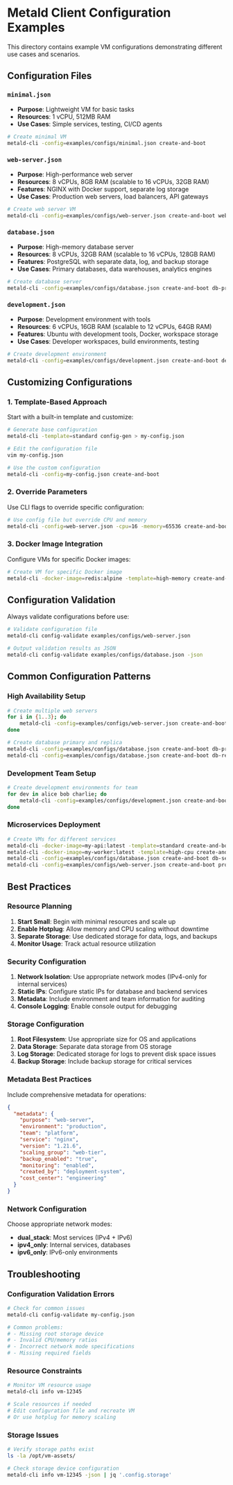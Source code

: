 # Metald Client Configuration Examples

This directory contains example VM configurations demonstrating different use cases and scenarios.

## Configuration Files

### `minimal.json`
- **Purpose**: Lightweight VM for basic tasks
- **Resources**: 1 vCPU, 512MB RAM
- **Use Cases**: Simple services, testing, CI/CD agents

```bash
# Create minimal VM
metald-cli -config=examples/configs/minimal.json create-and-boot
```

### `web-server.json`
- **Purpose**: High-performance web server
- **Resources**: 8 vCPUs, 8GB RAM (scalable to 16 vCPUs, 32GB RAM)
- **Features**: NGINX with Docker support, separate log storage
- **Use Cases**: Production web servers, load balancers, API gateways

```bash
# Create web server VM
metald-cli -config=examples/configs/web-server.json create-and-boot web-01
```

### `database.json`
- **Purpose**: High-memory database server
- **Resources**: 8 vCPUs, 32GB RAM (scalable to 16 vCPUs, 128GB RAM)
- **Features**: PostgreSQL with separate data, log, and backup storage
- **Use Cases**: Primary databases, data warehouses, analytics engines

```bash
# Create database server
metald-cli -config=examples/configs/database.json create-and-boot db-primary
```

### `development.json`
- **Purpose**: Development environment with tools
- **Resources**: 6 vCPUs, 16GB RAM (scalable to 12 vCPUs, 64GB RAM)
- **Features**: Ubuntu with development tools, Docker, workspace storage
- **Use Cases**: Developer workspaces, build environments, testing

```bash
# Create development environment
metald-cli -config=examples/configs/development.json create-and-boot dev-env
```

## Customizing Configurations

### 1. Template-Based Approach
Start with a built-in template and customize:

```bash
# Generate base configuration
metald-cli -template=standard config-gen > my-config.json

# Edit the configuration file
vim my-config.json

# Use the custom configuration
metald-cli -config=my-config.json create-and-boot
```

### 2. Override Parameters
Use CLI flags to override specific configuration:

```bash
# Use config file but override CPU and memory
metald-cli -config=web-server.json -cpu=16 -memory=65536 create-and-boot
```

### 3. Docker Image Integration
Configure VMs for specific Docker images:

```bash
# Create VM for specific Docker image
metald-cli -docker-image=redis:alpine -template=high-memory create-and-boot redis-cache
```

## Configuration Validation

Always validate configurations before use:

```bash
# Validate configuration file
metald-cli config-validate examples/configs/web-server.json

# Output validation results as JSON
metald-cli config-validate examples/configs/database.json -json
```

## Common Configuration Patterns

### High Availability Setup
```bash
# Create multiple web servers
for i in {1..3}; do
    metald-cli -config=examples/configs/web-server.json create-and-boot web-$i
done

# Create database primary and replica
metald-cli -config=examples/configs/database.json create-and-boot db-primary
metald-cli -config=examples/configs/database.json create-and-boot db-replica
```

### Development Team Setup
```bash
# Create development environments for team
for dev in alice bob charlie; do
    metald-cli -config=examples/configs/development.json create-and-boot dev-$dev
done
```

### Microservices Deployment
```bash
# Create VMs for different services
metald-cli -docker-image=my-api:latest -template=standard create-and-boot api-service
metald-cli -docker-image=my-worker:latest -template=high-cpu create-and-boot worker-service
metald-cli -config=examples/configs/database.json create-and-boot db-service
metald-cli -config=examples/configs/web-server.json create-and-boot proxy-service
```

## Best Practices

### Resource Planning
1. **Start Small**: Begin with minimal resources and scale up
2. **Enable Hotplug**: Allow memory and CPU scaling without downtime
3. **Separate Storage**: Use dedicated storage for data, logs, and backups
4. **Monitor Usage**: Track actual resource utilization

### Security Configuration
1. **Network Isolation**: Use appropriate network modes (IPv4-only for internal services)
2. **Static IPs**: Configure static IPs for database and backend services
3. **Metadata**: Include environment and team information for auditing
4. **Console Logging**: Enable console output for debugging

### Storage Configuration
1. **Root Filesystem**: Use appropriate size for OS and applications
2. **Data Storage**: Separate data storage from OS storage
3. **Log Storage**: Dedicated storage for logs to prevent disk space issues
4. **Backup Storage**: Include backup storage for critical services

### Metadata Best Practices
Include comprehensive metadata for operations:

```json
{
  "metadata": {
    "purpose": "web-server",
    "environment": "production",
    "team": "platform",
    "service": "nginx",
    "version": "1.21.6",
    "scaling_group": "web-tier",
    "backup_enabled": "true",
    "monitoring": "enabled",
    "created_by": "deployment-system",
    "cost_center": "engineering"
  }
}
```

### Network Configuration
Choose appropriate network modes:
- **dual_stack**: Most services (IPv4 + IPv6)
- **ipv4_only**: Internal services, databases
- **ipv6_only**: IPv6-only environments

## Troubleshooting

### Configuration Validation Errors
```bash
# Check for common issues
metald-cli config-validate my-config.json

# Common problems:
# - Missing root storage device
# - Invalid CPU/memory ratios
# - Incorrect network mode specifications
# - Missing required fields
```

### Resource Constraints
```bash
# Monitor VM resource usage
metald-cli info vm-12345

# Scale resources if needed
# Edit configuration file and recreate VM
# Or use hotplug for memory scaling
```

### Storage Issues
```bash
# Verify storage paths exist
ls -la /opt/vm-assets/

# Check storage device configuration
metald-cli info vm-12345 -json | jq '.config.storage'
```